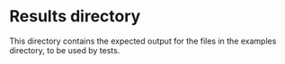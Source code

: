 # Results directory

This directory contains the expected output for the files in the examples
directory, to be used by tests.
